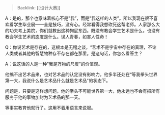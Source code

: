 > Backlink: [[设计大赛]]

A：是的，那个也意味着核心不是"我”，而是"我这样的人类”。所以我现在很不喜欢看学生毕业展——全是技巧，没有心。经常看得我想砍死这帮老师。人家那么大的功夫考上美院，你们就教出这种狗屁东西。既没有教会学生艺术是什么，也没有教会学生艺术的态度是什么。误人青春，如害人性命！

Q：你说艺术是存在的，这根本是无稽之谈，“艺术不是宇宙中存在的真理，不论人类或者其他的智慧物种存不存在都在那里。是这句话，你怎么看答主？

A：说这话的人是一种"我是万物的尺度"的价值观。

他搞不出艺术品来，也对艺术品的认定没有影响力。他多半还处在“等我拳头世界第一大，我说什么是艺术品什么就是艺术品"的状态下。

问题是，只要是这样想问题，他的拳头不可能世界第一大，他永远也不会有把所有服务于他的事物加封为艺术品的那一天。

等事实教育他就行了。这用不着用语言来说服。
